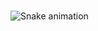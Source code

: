 ###
<img src="https://raw.githubusercontent.com/maurodesouza/maurodesouza/output/snake.svg" alt="Snake animation" />
